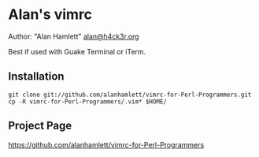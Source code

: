 Alan's vimrc
====================

Author: "Alan Hamlett" <alan@h4ck3r.org>

Best if used with Guake Terminal or iTerm.

Installation
-------

    git clone git://github.com/alanhamlett/vimrc-for-Perl-Programmers.git
    cp -R vimrc-for-Perl-Programmers/.vim* $HOME/

Project Page
------------

https://github.com/alanhamlett/vimrc-for-Perl-Programmers

